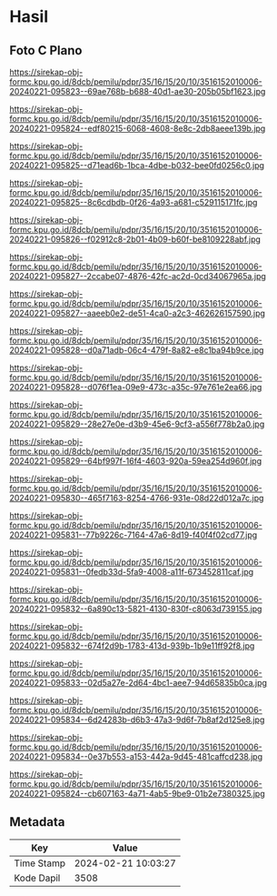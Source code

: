 # Hasil

## Foto C Plano

https://sirekap-obj-formc.kpu.go.id/8dcb/pemilu/pdpr/35/16/15/20/10/3516152010006-20240221-095823--69ae768b-b688-40d1-ae30-205b05bf1623.jpg

https://sirekap-obj-formc.kpu.go.id/8dcb/pemilu/pdpr/35/16/15/20/10/3516152010006-20240221-095824--edf80215-6068-4608-8e8c-2db8aeee139b.jpg

https://sirekap-obj-formc.kpu.go.id/8dcb/pemilu/pdpr/35/16/15/20/10/3516152010006-20240221-095825--d71ead6b-1bca-4dbe-b032-bee0fd0256c0.jpg

https://sirekap-obj-formc.kpu.go.id/8dcb/pemilu/pdpr/35/16/15/20/10/3516152010006-20240221-095825--8c6cdbdb-0f26-4a93-a681-c529115171fc.jpg

https://sirekap-obj-formc.kpu.go.id/8dcb/pemilu/pdpr/35/16/15/20/10/3516152010006-20240221-095826--f02912c8-2b01-4b09-b60f-be8109228abf.jpg

https://sirekap-obj-formc.kpu.go.id/8dcb/pemilu/pdpr/35/16/15/20/10/3516152010006-20240221-095827--2ccabe07-4876-42fc-ac2d-0cd34067965a.jpg

https://sirekap-obj-formc.kpu.go.id/8dcb/pemilu/pdpr/35/16/15/20/10/3516152010006-20240221-095827--aaeeb0e2-de51-4ca0-a2c3-462626157590.jpg

https://sirekap-obj-formc.kpu.go.id/8dcb/pemilu/pdpr/35/16/15/20/10/3516152010006-20240221-095828--d0a71adb-06c4-479f-8a82-e8c1ba94b9ce.jpg

https://sirekap-obj-formc.kpu.go.id/8dcb/pemilu/pdpr/35/16/15/20/10/3516152010006-20240221-095828--d076f1ea-09e9-473c-a35c-97e761e2ea66.jpg

https://sirekap-obj-formc.kpu.go.id/8dcb/pemilu/pdpr/35/16/15/20/10/3516152010006-20240221-095829--28e27e0e-d3b9-45e6-9cf3-a556f778b2a0.jpg

https://sirekap-obj-formc.kpu.go.id/8dcb/pemilu/pdpr/35/16/15/20/10/3516152010006-20240221-095829--64bf997f-16f4-4603-920a-59ea254d960f.jpg

https://sirekap-obj-formc.kpu.go.id/8dcb/pemilu/pdpr/35/16/15/20/10/3516152010006-20240221-095830--465f7163-8254-4766-931e-08d22d012a7c.jpg

https://sirekap-obj-formc.kpu.go.id/8dcb/pemilu/pdpr/35/16/15/20/10/3516152010006-20240221-095831--77b9226c-7164-47a6-8d19-f40f4f02cd77.jpg

https://sirekap-obj-formc.kpu.go.id/8dcb/pemilu/pdpr/35/16/15/20/10/3516152010006-20240221-095831--0fedb33d-5fa9-4008-a11f-673452811caf.jpg

https://sirekap-obj-formc.kpu.go.id/8dcb/pemilu/pdpr/35/16/15/20/10/3516152010006-20240221-095832--6a890c13-5821-4130-830f-c8063d739155.jpg

https://sirekap-obj-formc.kpu.go.id/8dcb/pemilu/pdpr/35/16/15/20/10/3516152010006-20240221-095832--674f2d9b-1783-413d-939b-1b9e11ff92f8.jpg

https://sirekap-obj-formc.kpu.go.id/8dcb/pemilu/pdpr/35/16/15/20/10/3516152010006-20240221-095833--02d5a27e-2d64-4bc1-aee7-94d65835b0ca.jpg

https://sirekap-obj-formc.kpu.go.id/8dcb/pemilu/pdpr/35/16/15/20/10/3516152010006-20240221-095834--6d24283b-d6b3-47a3-9d6f-7b8af2d125e8.jpg

https://sirekap-obj-formc.kpu.go.id/8dcb/pemilu/pdpr/35/16/15/20/10/3516152010006-20240221-095834--0e37b553-a153-442a-9d45-481caffcd238.jpg

https://sirekap-obj-formc.kpu.go.id/8dcb/pemilu/pdpr/35/16/15/20/10/3516152010006-20240221-095824--cb607163-4a71-4ab5-9be9-01b2e7380325.jpg


## Metadata

| Key        | Value               |
| ---------- | ------------------- |
| Time Stamp | 2024-02-21 10:03:27 |
| Kode Dapil | 3508                |



